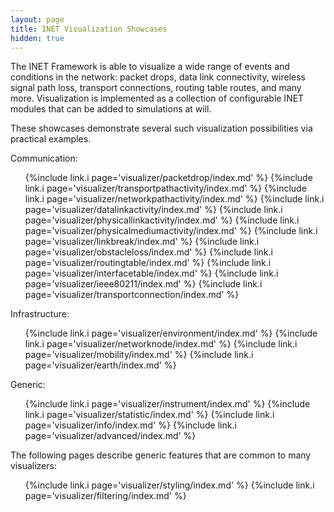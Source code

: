 ```yaml
---
layout: page
title: INET Visualization Showcases
hidden: true
---
```


The INET Framework is able to visualize a wide range of events and conditions
in the network: packet drops, data link connectivity, wireless signal path loss, 
transport connections, routing table routes, and many more. 
Visualization is implemented as a collection of configurable INET modules that
can be added to simulations at will.

These showcases demonstrate several such visualization possibilities 
via practical examples.

Communication:

<ul>
  {%include link.i page='visualizer/packetdrop/index.md' %}
  {%include link.i page='visualizer/transportpathactivity/index.md' %}
  {%include link.i page='visualizer/networkpathactivity/index.md' %}
  {%include link.i page='visualizer/datalinkactivity/index.md' %}
  {%include link.i page='visualizer/physicallinkactivity/index.md' %}
  {%include link.i page='visualizer/physicalmediumactivity/index.md' %}
  {%include link.i page='visualizer/linkbreak/index.md' %}
  {%include link.i page='visualizer/obstacleloss/index.md' %}
  {%include link.i page='visualizer/routingtable/index.md' %}
  {%include link.i page='visualizer/interfacetable/index.md' %}
  {%include link.i page='visualizer/ieee80211/index.md' %}
  {%include link.i page='visualizer/transportconnection/index.md' %}
</ul>

Infrastructure:

<ul>
  {%include link.i page='visualizer/environment/index.md' %}
  {%include link.i page='visualizer/networknode/index.md' %}
  {%include link.i page='visualizer/mobility/index.md' %}
  {%include link.i page='visualizer/earth/index.md' %}
</ul>

Generic:

<ul>
  {%include link.i page='visualizer/instrument/index.md' %}
  {%include link.i page='visualizer/statistic/index.md' %}
  {%include link.i page='visualizer/info/index.md' %}
  {%include link.i page='visualizer/advanced/index.md' %}
</ul>

The following pages describe generic features that are common to many visualizers:

<ul>
  {%include link.i page='visualizer/styling/index.md' %}
  {%include link.i page='visualizer/filtering/index.md' %}
</ul>

